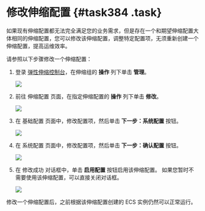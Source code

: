 # 修改伸缩配置 {#task384 .task}

如果现有伸缩配置都无法完全满足您的业务需求，但是存在一个和期望伸缩配置大体相同的伸缩配置，您可以修改该伸缩配置，调整特定配置项，无须重新创建一个伸缩配置，提高运维效率。

请参照以下步骤修改一个伸缩配置：

1.  登录 [弹性伸缩控制台](https://partners-intl.console.aliyun.com/#/ess)，在伸缩组的 **操作** 列下单击 **管理**。 

    ![](images/21318_en-US.png)

2.  前往 伸缩配置 页面，在指定伸缩配置的 **操作** 列下单击 **修改**。 

    ![](images/21320_en-US.png)

3.  在 基础配置 页面中，修改配置项，然后单击 **下一步：系统配置** 按钮。 

    ![](images/21321_en-US.png)

4.  在 系统配置 页面中，修改配置项，然后单击 **下一步：确认配置** 按钮。 

    ![](images/21322_en-US.png)

5.  在 修改成功 对话框中，单击 **启用配置** 按钮启用该伸缩配置。 如果您暂时不需要使用该伸缩配置，可以直接关闭对话框。 

    ![](images/21323_en-US.png)


修改一个伸缩配置后，之前根据该伸缩配置创建的 ECS 实例仍然可以正常运行。

